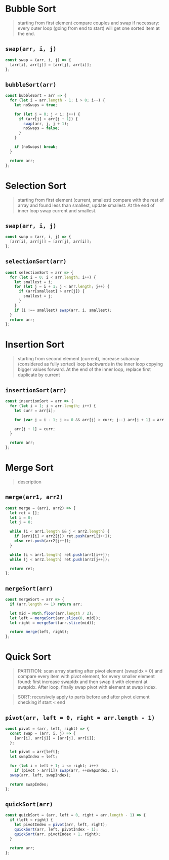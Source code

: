 # Bubble Sort

> starting from first element compare couples and swap if necessary: every outer loop (going from end to start) will get one sorted item at the end.

## `swap(arr, i, j)`

```js
const swap = (arr, i, j) => {
  [arr[i], arr[j]] = [arr[j], arr[i]];
};
```

## `bubbleSort(arr)`

```js
const bubbleSort = arr => {
  for (let i = arr.length - 1; i > 0; i--) {
    let noSwaps = true;

    for (let j = 0; j < i; j++) {
      if (arr[j] > arr[j + 1]) {
        swap(arr, j, j + 1);
        noSwaps = false;
      }
    }

    if (noSwaps) break;
  }

  return arr;
};
```

# Selection Sort

> starting from first element (current, smallest) compare with the rest of array and found less than smallest, update smallest. At the end of inner loop swap current and smallest.

## `swap(arr, i, j)`

```js
const swap = (arr, i, j) => {
  [arr[i], arr[j]] = [arr[j], arr[i]];
};
```

## `selectionSort(arr)`

```js
const selectionSort = arr => {
  for (let i = 0; i < arr.length; i++) {
    let smallest = i;
    for (let j = i + 1; j < arr.length; j++) {
      if (arr[smallest] > arr[j]) {
        smallest = j;
      }
    }
    if (i !== smallest) swap(arr, i, smallest);
  }
  return arr;
};
```

# Insertion Sort

> starting from second element (current), increase subarray (considered as fully sorted) loop backwards in the inner loop copying bigger values forward. At the end of the inner loop, replace first duplicate by current

## `insertionSort(arr)`

```js
const insertionSort = arr => {
  for (let i = 1; i < arr.length; i++) {
    let curr = arr[i];

    for (var j = i - 1; j >= 0 && arr[j] > curr; j--) arr[j + 1] = arr[j];

    arr[j + 1] = curr;
  }

  return arr;
};
```

# Merge Sort

> description

## `merge(arr1, arr2)`

```js
const merge = (arr1, arr2) => {
  let ret = [];
  let i = 0;
  let j = 0;

  while (i < arr1.length && j < arr2.length) {
    if (arr1[i] < arr2[j]) ret.push(arr1[i++]);
    else ret.push(arr2[j++]);
  }

  while (i < arr1.length) ret.push(arr1[i++]);
  while (j < arr2.length) ret.push(arr2[j++]);

  return ret;
};
```

## `mergeSort(arr)`

```js
const mergeSort = arr => {
  if (arr.length <= 1) return arr;

  let mid = Math.floor(arr.length / 2);
  let left = mergeSort(arr.slice(0, mid));
  let right = mergeSort(arr.slice(mid));

  return merge(left, right);
};
```

# Quick Sort

> PARTITION: scan array starting after pivot element (swapIdx = 0) and compare every item with pivot element, for every smaller element found: first increase swapIdx and then swap it with element at swapIdx. After loop, finally swap pivot with element at swap index.

> SORT: recursively apply to parts before and after pivot element checking if start < end

## `pivot(arr, left = 0, right = arr.length - 1)`

```js
const pivot = (arr, left, right) => {
  const swap = (arr, i, j) => {
    [arr[i], arr[j]] = [arr[j], arr[i]];
  };

  let pivot = arr[left];
  let swapIndex = left;

  for (let i = left + 1; i <= right; i++)
    if (pivot > arr[i]) swap(arr, ++swapIndex, i);
  swap(arr, left, swapIndex);

  return swapIndex;
};
```

## `quickSort(arr)`

```js
const quickSort = (arr, left = 0, right = arr.length - 1) => {
  if (left < right) {
    let pivotIndex = pivot(arr, left, right);
    quickSort(arr, left, pivotIndex - 1);
    quickSort(arr, pivotIndex + 1, right);
  }

  return arr;
};
```
